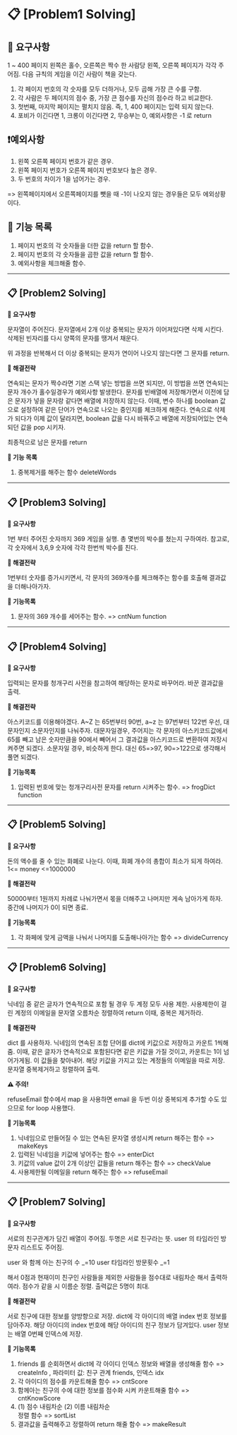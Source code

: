 # 📋 [Problem1 Solving]

## 📌 요구사항

1 ~ 400 페이지
왼쪽은 홀수, 오른쪽은 짝수
한 사람당 왼쪽, 오른쪽 페이지가 각각 주어짐.
다음 규칙의 게임을 이긴 사람이 책을 갖는다.

1. 각 페이지 번호의 각 숫자를 모두 더하거나, 모두 곱해 가장 큰 수를 구함.
2. 각 사람은 두 페이지의 점수 중, 가장 큰 점수를 자신의 점수라 하고 비교한다.
3. 첫번째, 마지막 페이지는 펼치지 않음. 즉, 1, 400 페이지는 입력 되지 않는다.
4. 포비가 이긴다면 1, 크롱이 이긴다면 2, 무승부는 0, 예외사항은 -1 로 return

## ❗예외사항

1. 왼쪽 오른쪽 페이지 번호가 같은 경우.
2. 왼쪽 페이지 번호가 오른쪽 페이지 번호보다 높은 경우.
3. 두 번호의 차이가 1을 넘어가는 경우.

=> 왼쪽페이지에서 오른쪽페이지를 뺏을 때 -1이 나오지 않는 경우들은 모두 에외상황이다.

## 📲 기능 목록

1. 페이지 번호의 각 숫자들을 더한 값을 return 할 함수.
2. 페이지 번호의 각 숫자들을 곱한 값을 return 할 함수.
3. 예외사항을 체크해줄 함수.

---

## 📋 [Problem2 Solving]

**📌 요구사항**

문자열이 주어진다. 문자열에서 2개 이상 중복되는 문자가 이어져있다면 삭제 시킨다.
삭제된 빈자리를 다시 양쪽의 문자를 땡겨서 채운다.

위 과정을 반복해서 더 이상 중복되는 문자가 연이어 나오지 않는다면 그 문자를 return.

**📝 해결전략**

연속되는 문자가 짝수라면 기본 스택 넣는 방법을 쓰면 되지만, 이 방법을 쓰면 연속되는 문자 개수가 홀수일경우가 예외사항 발생한다.
문자를 빈배열에 저장해가면서 이전에 담은 문자가 넣을 문자랑 같다면 배열에 저장하지 않는다.
이때, 변수 하나를 boolean 값으로 설정하여 같은 단어가 연속으로 나오는 중인지를 체크하게 해준다.
연속으로 삭제가 되다가 이제 값이 달라지면, boolean 값을 다시 바꿔주고 배열에 저장되어있는 연속되던 값을 pop 시키자.

최종적으로 남은 문자를 return

**📲 기능 목록**

1. 중복제거를 해주는 함수 deleteWords

---

## 📋 [Problem3 Solving]

**📌 요구사항**

1번 부터 주어진 숫자까지 369 게임을 실행.
총 몇번의 박수를 쳤는지 구하여라.
참고로, 각 숫자에서 3,6,9 숫자에 각각 한번씩 박수를 친다.

**📝 해결전략**

1번부터 숫자를 증가시키면서,
각 문자의 369개수를 체크해주는 함수를 호출해 결과값을 더해나아가자.

**📲 기능목록**

1. 문자의 369 개수를 세어주는 함수. => cntNum function

---

## 📋 [Problem4 Solving]

**📌 요구사항**

입력되는 문자를 청개구리 사전을 참고하여 해당하는 문자로 바꾸어라.
바꾼 결과값을 출력.

**📝 해결전략**

아스키코드를 이용해야겠다.
A~Z 는 65번부터 90번, a~z 는 97번부터 122번
우선, 대문자인지 소문자인지를 나눠주자.
대문자일경우,
주어지는 각 문자의 아스키코드값에서 65를 빼고 남은 숫자만큼을 90에서 빼어서
그 결과값을 아스키코드로 변환하여 저장시켜주면 되겠다.
소문자일 경우,
비슷하게 한다. 대신 65=>97, 90=>122으로 생각해서 풀면 되겠다.

**📲 기능목록**

1. 입력된 번호에 맞는 청개구리사전 문자를 return 시켜주는 함수. => frogDict function

---

## 📋 [Problem5 Solving]

**📌 요구사항**

돈의 액수를 줄 수 있는 화폐로 나눈다.
이때, 화폐 개수의 총합이 최소가 되게 하여라.
1<= money <=1000000

**📝 해결전략**

50000부터 1원까지 차례로 나눠가면서 몫을 더해주고 나머지만 게속 남아가게 하자.
중간에 나머지가 0이 되면 종료.

**📲 기능목록**

1. 각 화페에 맞게 금액을 나눠서 나머지를 도출해나아가는 함수 => divideCurrency

---

## 📋 [Problem6 Solving]

**📌 요구사항**

닉네임 중 같은 글자가 연속적으로 포함 될 경우 두 계정 모두 사용 제한.
사용제한이 걸린 계정의 이메일을 문자열 오름차순 정렬하여 return
이때, 중복은 제거하라.

**📝 해결전략**

dict 를 사용하자.
닉네임의 연속된 조합 단어를 dict에 키값으로 저장하고 카운트 1씩해줌.
이때, 같은 글자가 연속적으로 포함된다면 같은 키값을 가질 것이고, 카운트는 1이 넘어가게됨.
이 값들을 찾아내어. 해당 키값을 가지고 있는 계정들의 이메일을 따로 저장.
문자열 중복제거하고 정렬하여 출력.

**⚠️ 주의!**

refuseEmail 함수에서 map 을 사용하면 email 을 두번 이상 중복되게 추가할 수도 있으므로
for loop 사용했다.

**📲 기능목록**

1. 닉네임으로 만들어질 수 있는 연속된 문자열 생성시켜 return 해주는 함수 => makeKeys
2. 입력된 닉네임을 키값에 넣어주는 함수 => enterDict
3. 키값의 value 값이 2개 이상인 값들을 return 해주는 함수 => checkValue
4. 사용제한될 이메일을 return 해주는 함수 => refuseEmail

---

## 📋 [Problem7 Solving]

**📌 요구사항**

서로의 친구관계가 담긴 배열이 주어짐. 두명은 서로 친구라는 뜻.
user 의 타임라인 방문자 리스트도 주어짐.

user 와 함께 아는 친구의 수 _=10
user 타임라인 방문횟수 _=1

해서 0점과 현재이미 친구인 사람들을 제외한 사람들을 점수대로 내림차순 해서 출력하여라.
점수가 같을 시 이름순 정렬. 출력값은 5명이 최대.

**📝 해결전략**

서로 친구에 대한 정보를 양방향으로 저장.
dict에 각 아이디의 배열 index 번호 정보를 담아주자.
해당 아이디의 index 번호에 해당 아이디의 친구 정보가 담겨있다.
user 정보는 배열 0번째 인덱스에 저장.

**📲 기능목록**

1. friends 를 순회하면서 dict에 각 아이디 인덱스 정보와 배열을 생성해줄 함수
   => createInfo , 파라미터 값: 친구 관계 friends, 인덱스 idx
2. 각 아이디의 점수를 카운트해줄 함수 => cntScore
3. 함께아는 친구의 수에 대한 정보를 점수화 시켜 카운트해줄 함수 => cntKnowScore
4. (1) 점수 내림차순
   (2) 이름 내림차순  
   정렬 함수 => sortList
5. 결과값을 출력해주고 정렬하여 return 해줄 함수 => makeResult
